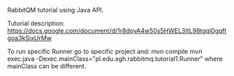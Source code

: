 RabbitQM tutorial using Java API.

Tutorial description:
https://docs.google.com/document/d/1r8doyA4w50s5HWEL3ItL98tgql0gqftgoa3kSixUrMw

To run specific Runner go to specific project and:
  mvn compile
  mvn exec:java -Dexec.mainClass="pl.edu.agh.rabbitmq.tutorial1.Runner"
where mainClass can be different.

